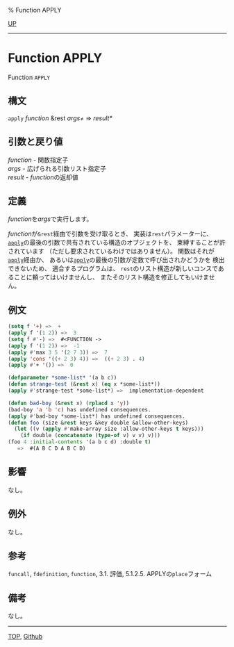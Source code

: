 % Function APPLY

[UP](5.3.html)  

---

# Function APPLY


Function `APPLY`


## 構文

`apply` *function* &rest *args+* => *result\**


## 引数と戻り値

*function* - 関数指定子  
*args* - 広げられる引数リスト指定子  
*result* - *function*の返却値


## 定義

*function*を*args*で実行します。

*function*が`&rest`経由で引数を受け取るとき、
実装は`rest`パラメーターに、
[`apply`](5.3.apply.html)の最後の引数で共有されている構造のオブジェクトを、
束縛することが許されています
（ただし要求されているわけではありません）。
関数はそれが[`apply`](5.3.apply.html)経由か、
あるいは[`apply`](5.3.apply.html)の最後の引数が定数で呼び出されかどうかを
検出できないため、
適合するプログラムは、
`rest`のリスト構造が新しいコンスであることに頼ってはいけませんし、
またそのリスト構造を修正してもいけません。


## 例文

```lisp
(setq f '+) =>  +
(apply f '(1 2)) =>  3
(setq f #'-) =>  #<FUNCTION ->
(apply f '(1 2)) =>  -1
(apply #'max 3 5 '(2 7 3)) =>  7
(apply 'cons '((+ 2 3) 4)) =>  ((+ 2 3) . 4)
(apply #'+ '()) =>  0

(defparameter *some-list* '(a b c))
(defun strange-test (&rest x) (eq x *some-list*))
(apply #'strange-test *some-list*) =>  implementation-dependent

(defun bad-boy (&rest x) (rplacd x 'y))
(bad-boy 'a 'b 'c) has undefined consequences.
(apply #'bad-boy *some-list*) has undefined consequences.
(defun foo (size &rest keys &key double &allow-other-keys)
  (let ((v (apply #'make-array size :allow-other-keys t keys)))
    (if double (concatenate (type-of v) v v) v)))
(foo 4 :initial-contents '(a b c d) :double t)
   =>  #(A B C D A B C D)
```


## 影響

なし。


## 例外

なし。


## 参考

`funcall`,
`fdefinition`,
`function`,
3.1. 評価,
5.1.2.5. APPLYの`place`フォーム


## 備考

なし。


---
[TOP](index.html),  [Github](https://github.com/nptcl/npt-japanese)

